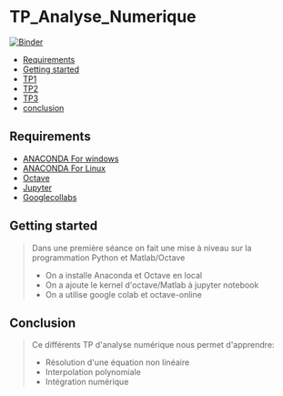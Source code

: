# TP_Analyse_Numerique
[![Binder](https://mybinder.org/badge_logo.svg)](https://mybinder.org/v2/gh/chanez-alt/TP_Analyse_Numerique/main)


- [Requirements](#requirements)
- [Getting started](#getting-started)
- [TP1][TP1]
- [TP2][TP2]
- [TP3][TP3]
- [conclusion](#conclusion)




## Requirements

* [ANACONDA For windows][ANACONDA] 
* [ANACONDA For Linux][ANACONDA]
* [Octave][oct]
* [Jupyter][Jup]
* [Googlecollabs][clb]

## Getting started 
> Dans une première séance on  fait une mise à niveau sur la programmation Python et Matlab/Octave 
> + On a installe Anaconda et Octave en local
> + On  a ajoute le kernel d'octave/Matlab à jupyter notebook
> + On a utilise google colab et octave-online 
## Conclusion
>Ce différents TP d'analyse numérique nous permet d'apprendre:
> + Résolution d'une équation non linéaire
> + Interpolation polynomiale
> + Intégration numérique



[ANACONDA]: https://www.anaconda.com/products/individual
[Jup]: https://jupyter.org/
[oct]: https://www.gnu.org/software/octave/index
[TP1]: https://github.com/chanez-alt/TP_Analyse_Numerique/tree/main/TP1
[TP2]: https://github.com/chanez-alt/TP_Analyse_Numerique/tree/main/TP2
[TP3]: https://github.com/nevermind78/NUM_ANALYSIS/tree/main/TP3

[clb]:https://colab.research.google.com/notebooks/intro.ipynb


